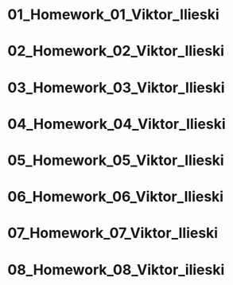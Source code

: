 # 01_Homework_01_Viktor_Ilieski
# 02_Homework_02_Viktor_Ilieski
# 03_Homework_03_Viktor_Ilieski
# 04_Homework_04_Viktor_Ilieski
# 05_Homework_05_Viktor_Ilieski
# 06_Homework_06_Viktor_Ilieski
# 07_Homework_07_Viktor_Ilieski
# 08_Homework_08_Viktor_ilieski
